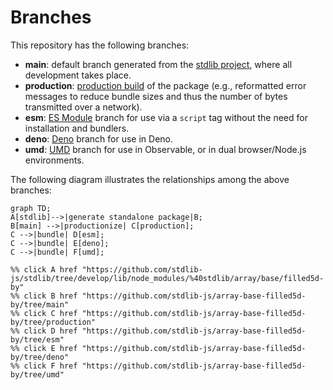 <!--

@license Apache-2.0

Copyright (c) 2022 The Stdlib Authors.

Licensed under the Apache License, Version 2.0 (the "License");
you may not use this file except in compliance with the License.
You may obtain a copy of the License at

    http://www.apache.org/licenses/LICENSE-2.0

Unless required by applicable law or agreed to in writing, software
distributed under the License is distributed on an "AS IS" BASIS,
WITHOUT WARRANTIES OR CONDITIONS OF ANY KIND, either express or implied.
See the License for the specific language governing permissions and
limitations under the License.

-->

# Branches

This repository has the following branches:

-   **main**: default branch generated from the [stdlib project][stdlib-url], where all development takes place.
-   **production**: [production build][production-url] of the package (e.g., reformatted error messages to reduce bundle sizes and thus the number of bytes transmitted over a network).
-   **esm**: [ES Module][esm-url] branch for use via a `script` tag without the need for installation and bundlers.
-   **deno**: [Deno][deno-url] branch for use in Deno.
-   **umd**: [UMD][umd-url] branch for use in Observable, or in dual browser/Node.js environments.

The following diagram illustrates the relationships among the above branches:

```mermaid
graph TD;
A[stdlib]-->|generate standalone package|B;
B[main] -->|productionize| C[production];
C -->|bundle| D[esm];
C -->|bundle| E[deno];
C -->|bundle| F[umd];

%% click A href "https://github.com/stdlib-js/stdlib/tree/develop/lib/node_modules/%40stdlib/array/base/filled5d-by"
%% click B href "https://github.com/stdlib-js/array-base-filled5d-by/tree/main"
%% click C href "https://github.com/stdlib-js/array-base-filled5d-by/tree/production"
%% click D href "https://github.com/stdlib-js/array-base-filled5d-by/tree/esm"
%% click E href "https://github.com/stdlib-js/array-base-filled5d-by/tree/deno"
%% click F href "https://github.com/stdlib-js/array-base-filled5d-by/tree/umd"
```

[stdlib-url]: https://github.com/stdlib-js/stdlib/tree/develop/lib/node_modules/%40stdlib/array/base/filled5d-by
[production-url]: https://github.com/stdlib-js/array-base-filled5d-by/tree/production
[deno-url]: https://github.com/stdlib-js/array-base-filled5d-by/tree/deno
[umd-url]: https://github.com/stdlib-js/array-base-filled5d-by/tree/umd
[esm-url]: https://github.com/stdlib-js/array-base-filled5d-by/tree/esm